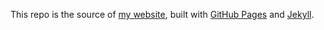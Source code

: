 This repo is the source of [my website](https://www.callumhackett.com), built with [GitHub Pages](https://pages.github.com/) and [Jekyll](https://jekyllrb.com/docs/).